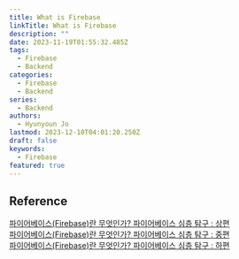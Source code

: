 ```yaml
---
title: What is Firebase
linkTitle: What is Firebase
description: ""
date: 2023-11-19T01:55:32.485Z
tags:
  - Firebase
  - Backend
categories:
  - Firebase
  - Backend
series:
  - Backend
authors:
  - Hyunyoun Jo
lastmod: 2023-12-10T04:01:20.250Z
draft: false
keywords:
  - Firebase
featured: true
---
```


## Reference

[파이어베이스(Firebase)란 무엇인가? 파이어베이스 심층 탐구 : 상편](https://yozm.wishket.com/magazine/detail/522/)  
[파이어베이스(Firebase)란 무엇인가? 파이어베이스 심층 탐구 : 중편](https://yozm.wishket.com/magazine/detail/523/)  
[파이어베이스(Firebase)란 무엇인가? 파이어베이스 심층 탐구 : 하편](https://yozm.wishket.com/magazine/detail/524/)
